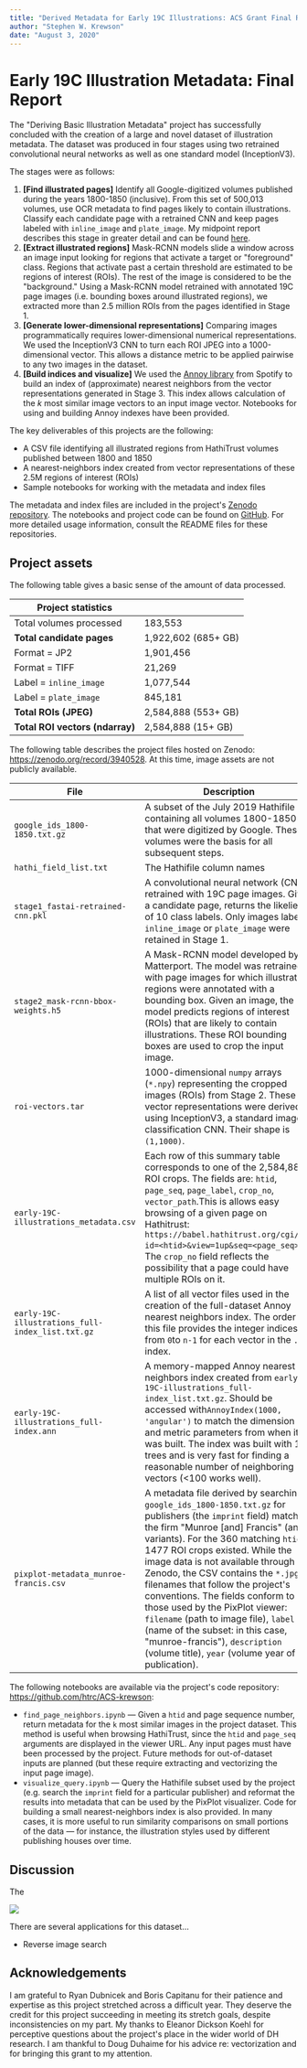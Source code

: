 ```yaml
---
title: "Derived Metadata for Early 19C Illustrations: ACS Grant Final Report"
author: "Stephen W. Krewson"
date: "August 3, 2020"
---
```


# Early 19C Illustration Metadata: Final Report

The "Deriving Basic Illustration Metadata" project has successfully concluded with the creation of a large and novel dataset of illustration metadata. The dataset was produced in four stages using two retrained convolutional neural networks as well as one standard model (InceptionV3).

The stages were as follows:

1. **[Find illustrated pages]** Identify all Google-digitized volumes published during the years 1800-1850 (inclusive). From this set of 500,013 volumes, use OCR metadata to find pages likely to contain illustrations. Classify each candidate page with a retrained CNN and keep pages labeled with `inline_image` and `plate_image`. My midpoint report describes this stage in greater detail and can be found [here](https://wiki.htrc.illinois.edu/display/COM/A+Half-Century+of+Illustrated+Pages%3A+ACS+Lab+Notes).
2. **[Extract illustrated regions]** Mask-RCNN models slide a window across an image input looking for regions that activate a target or "foreground" class. Regions that activate past a certain threshold are estimated to be regions of interest (ROIs). The rest of the image is considered to be the "background." Using a Mask-RCNN model retrained with annotated 19C page images (i.e. bounding boxes around illustrated regions), we extracted more than 2.5 million ROIs from the pages identified in Stage 1.
3. **[Generate lower-dimensional representations]** Comparing images programmatically requires lower-dimensional numerical representations. We used the InceptionV3 CNN to turn each ROI JPEG into a 1000-dimensional vector. This allows a distance metric to be applied pairwise to any two images in the dataset.
4. **[Build indices and visualize]** We used the [Annoy library](https://github.com/spotify/annoy) from Spotify to build an index of (approximate) nearest neighbors from the vector representations generated in Stage 3. This index allows calculation of the *k* most similar image vectors to an input image vector. Notebooks for using and building Annoy indexes have been provided.

The key deliverables of this projects are the following:

- A CSV file identifying all illustrated regions from HathiTrust volumes published between 1800 and 1850
- A nearest-neighbors index created from vector representations of these 2.5M regions of interest (ROIs)
- Sample notebooks for working with the metadata and index files

The metadata and index files are included in the project's [Zenodo repository](https://zenodo.org/record/3940528#.XyRNSZ5KjIU). The notebooks and project code can be found on [GitHub](https://github.com/htrc/ACS-krewson). For more detailed usage information, consult the README files for these repositories.

## Project assets

The following table gives a basic sense of the amount of data processed.

| Project statistics              |                     |
| ------------------------------- | ------------------- |
| Total volumes processed         | 183,553             |
| **Total candidate pages**       | 1,922,602 (685+ GB) |
| Format = JP2                    | 1,901,456           |
| Format = TIFF                   | 21,269              |
| Label = `inline_image`          | 1,077,544           |
| Label = `plate_image`           | 845,181             |
| **Total ROIs (JPEG)**           | 2,584,888 (553+ GB) |
| **Total ROI vectors (ndarray)** | 2,584,888 (15+ GB)  |

The following table describes the project files hosted on Zenodo: https://zenodo.org/record/3940528. At this time, image assets are not publicly available.

| File                                             | Description                                                  |
| ------------------------------------------------ | ------------------------------------------------------------ |
| `google_ids_1800-1850.txt.gz`                    | A subset of the July 2019 Hathifile containing all volumes 1800-1850 that were digitized by Google. These volumes were the basis for all subsequent steps. |
| `hathi_field_list.txt`                           | The Hathifile column names                                   |
| `stage1_fastai-retrained-cnn.pkl`                | A convolutional neural network (CNN) retrained with 19C page images. Given a candidate page, returns the likeliest of 10 class labels. Only images labeled `inline_image` or `plate_image` were retained in Stage 1. |
| `stage2_mask-rcnn-bbox-weights.h5`               | A Mask-RCNN model developed by Matterport. The model was retrained with page images for which illustrated regions were annotated with a bounding box. Given an image, the model predicts regions of interest (ROIs) that are likely to contain illustrations. These ROI bounding boxes are used to crop the input image. |
| `roi-vectors.tar`                                | 1000-dimensional `numpy` arrays (`*.npy`) representing the cropped images (ROIs) from Stage 2. These vector representations were derived using InceptionV3, a standard image classification CNN. Their shape is `(1,1000)`. |
| `early-19C-illustrations_metadata.csv`           | Each row of this summary table corresponds to one of the 2,584,888 ROI crops. The fields are: `htid`, `page_seq`, `page_label`, `crop_no`, `vector_path`.This is allows easy browsing of a given page on Hathitrust: `https://babel.hathitrust.org/cgi/pt?id=<htid>&view=1up&seq=<page_seq>`. The `crop_no` field reflects the possibility that a page could have multiple ROIs on it. |
| `early-19C-illustrations_full-index_list.txt.gz` | A list of all vector files used in the creation of the full-dataset Annoy nearest neighbors index. The order in this file provides the integer indices from `0`to `n-1` for each vector in the `.ann` index. |
| `early-19C-illustrations_full-index.ann`         | A memory-mapped Annoy nearest neighbors index created from `early-19C-illustrations_full-index_list.txt.gz`. Should be accessed with`AnnoyIndex(1000, 'angular')` to match the dimension and metric parameters from when it was built. The index was built with 100 trees and is very fast for finding a reasonable number of neighboring vectors (<100 works well). |
| `pixplot-metadata_munroe-francis.csv`            | A metadata file derived by searching `google_ids_1800-1850.txt.gz` for publishers (the `imprint` field) matching the firm "Munroe [and] Francis" (and variants). For the 360 matching `htids`, 1477 ROI crops existed. While the image data is not available through Zenodo, the CSV contains the `*.jpg` filenames that follow the project's conventions. The fields conform to those used by the PixPlot viewer: `filename` (path to image file), `label` (name of the subset: in this case, "munroe-francis"), `description` (volume title),  `year` (volume year of publication). |

The following notebooks are available via the project's code repository: https://github.com/htrc/ACS-krewson:

* `find_page_neighbors.ipynb` &mdash; Given a `htid` and page sequence number, return metadata for the `k` most similar images in the project dataset. This method is useful when browsing HathiTrust, since the `htid` and `page_seq` arguments are displayed in the viewer URL. Any input pages must have been processed by the project. Future methods for out-of-dataset inputs are planned (but these require extracting and vectorizing the input page image).
* `visualize_query.ipynb` &mdash; Query the Hathifile subset used by the project (e.g. search the `imprint` field for a particular publisher) and reformat the results into metadata that can be used by the PixPlot visualizer. Code for building a small nearest-neighbors index is also provided. In many cases, it is more useful to run similarity comparisons on small portions of the data &mdash; for instance, the illustration styles used by different publishing houses over time.

## Discussion

The 

![](./munroe-francis_montage_square.png)

There are several applications for this dataset...

- Reverse image search

## Acknowledgements

I am grateful to Ryan Dubnicek and Boris Capitanu for their patience and expertise as this project stretched across a difficult year.   They deserve the credit for this project succeeding in meeting its stretch goals, despite inconsistencies on my part. My thanks to Eleanor Dickson Koehl for perceptive questions about the project's place in the wider world of DH research. I am thankful to Doug Duhaime for his advice re: vectorization and for bringing this grant to my attention.
